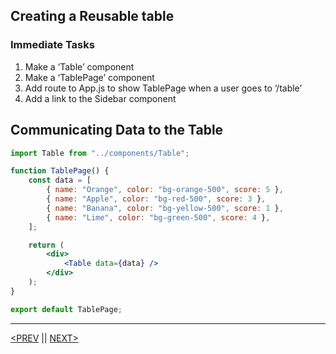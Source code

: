 ## Creating a Reusable table

### Immediate Tasks

1. Make a ‘Table’ component
2. Make a ‘TablePage’ component
3. Add route to App.js to show TablePage when a user goes to ‘/table’
4. Add a link to the Sidebar component

## Communicating Data to the Table

```jsx
import Table from "../components/Table";

function TablePage() {
	const data = [
		{ name: "Orange", color: "bg-orange-500", score: 5 },
		{ name: "Apple", color: "bg-red-500", score: 3 },
		{ name: "Banana", color: "bg-yellow-500", score: 1 },
		{ name: "Lime", color: "bg-green-500", score: 4 },
	];

	return (
		<div>
			<Table data={data} />
		</div>
	);
}

export default TablePage;
```

---

[<PREV](./230221.md) || [NEXT>](./230222.md)
